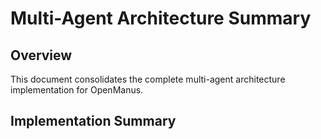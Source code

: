 # Multi-Agent Architecture Summary

## Overview
This document consolidates the complete multi-agent architecture implementation for OpenManus.

## Implementation Summary

